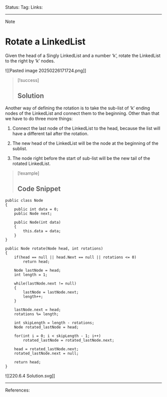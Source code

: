 Status: 
Tag:
Links:

---
> [!note] 
>  # Rotate a LinkedList

Given the head of a Singly LinkedList and a number ‘k’, rotate the LinkedList to the right by ‘k’ nodes.

![[Pasted image 20250226171724.png]]

> [!success] 
> ## Solution 

Another way of defining the rotation is to take the sub-list of ‘k’ ending nodes of the LinkedList and connect them to the beginning. Other than that we have to do three more things:

1. Connect the last node of the LinkedList to the head, because the list will have a different tail after the rotation.
   
2. The new head of the LinkedList will be the node at the beginning of the sublist.
   
3. The node right before the start of sub-list will be the new tail of the rotated LinkedList.

> [!example] 
>  ## Code Snippet

``` run-csharp
public class Node
{
	public int data = 0;
	public Node next;
	
	public Node(int data)
	{
		this.data = data;
	}
}
```

``` run-csharp
public Node rotate(Node head, int rotations)
{
	if(head == null || head.Next == null || rotations <= 0)
		return head;
	
	Node lastNode = head;
	int length = 1;
	
	while(lastNode.next != null)
	{
		lastNode = lastNode.next;
		length++;
	}
	
	lastNode.next = head;
	rotations %= length;
	
	int skipLength = length - rotations;
	Node rotated_lastNode = head;
	
	for(int i = 0; i < skipLength - 1; i++)
		rotated_lastNode = rotated_lastNode.next;
	
	head = rotated_lastNode.next;
	rotated_lastNode.next = null;
	
	return head;
}
```


![[220.6.4 Solution.svg]]


---
References: